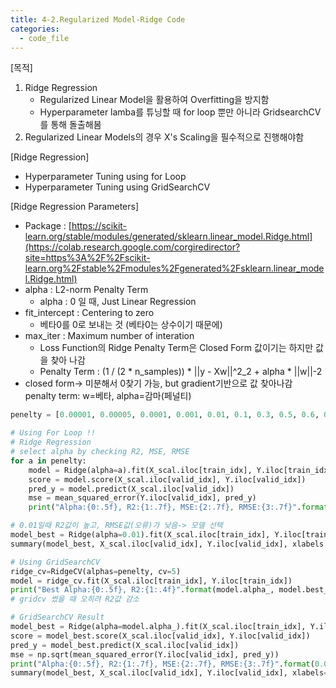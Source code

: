 ```yaml
---
title: 4-2.Regularized Model-Ridge Code
categories:
  - code_file
---
```


[목적]
1. Ridge Regression
    - Regularized Linear Model을 활용하여 Overfitting을 방지함
    - Hyperparameter lamba를 튜닝할 때 for loop 뿐만 아니라 GridsearchCV를 통해 돌출해봄
2. Regularized Linear Models의 경우 X's Scaling을 필수적으로 진행해야함

[Ridge Regression]
- Hyperparameter Tuning using for Loop
- Hyperparameter Tuning using GridSearchCV

[Ridge Regression Parameters]
- Package : [https://scikit-learn.org/stable/modules/generated/sklearn.linear_model.Ridge.html](https://colab.research.google.com/corgiredirector?site=https%3A%2F%2Fscikit-learn.org%2Fstable%2Fmodules%2Fgenerated%2Fsklearn.linear_model.Ridge.html)
- alpha : L2-norm Penalty Term
    - alpha : 0 일 때, Just Linear Regression
- fit_intercept : Centering to zero
    - 베타0를 0로 보내는 것 (베타0는 상수이기 때문에)
- max_iter : Maximum number of interation
    - Loss Function의 Ridge Penalty Term은 Closed Form 값이기는 하지만 값을 찾아 나감
    - Penalty Term : (1 / (2 * n_samples)) * ||y - Xw||^2_2 + alpha * ||w||-2
- closed form-> 미분해서 0찾기 가능, but gradient기반으로 값 찾아나감 penalty term: w=베타, alpha=감마(페널티)

```python
penelty = [0.00001, 0.00005, 0.0001, 0.001, 0.01, 0.1, 0.3, 0.5, 0.6, 0.7, 0.9, 1, 10]

# Using For Loop !!
# Ridge Regression
# select alpha by checking R2, MSE, RMSE
for a in penelty:
    model = Ridge(alpha=a).fit(X_scal.iloc[train_idx], Y.iloc[train_idx])
    score = model.score(X_scal.iloc[valid_idx], Y.iloc[valid_idx])
    pred_y = model.predict(X_scal.iloc[valid_idx])
    mse = mean_squared_error(Y.iloc[valid_idx], pred_y)
    print("Alpha:{0:.5f}, R2:{1:.7f}, MSE:{2:.7f}, RMSE:{3:.7f}".format(a, score, mse, np.sqrt(mse)))
```

```python
# 0.01일때 R2값이 높고, RMSE값(오류)가 낮음-> 모델 선택
model_best = Ridge(alpha=0.01).fit(X_scal.iloc[train_idx], Y.iloc[train_idx])
summary(model_best, X_scal.iloc[valid_idx], Y.iloc[valid_idx], xlabels = X_scal.columns)
```

```python
# Using GridSearchCV
ridge_cv=RidgeCV(alphas=penelty, cv=5)
model = ridge_cv.fit(X_scal.iloc[train_idx], Y.iloc[train_idx])
print("Best Alpha:{0:.5f}, R2:{1:.4f}".format(model.alpha_, model.best_score_))
# gridcv 썼을 때 오히려 R2값 감소
```

```python
# GridSearchCV Result
model_best = Ridge(alpha=model.alpha_).fit(X_scal.iloc[train_idx], Y.iloc[train_idx])
score = model_best.score(X_scal.iloc[valid_idx], Y.iloc[valid_idx])
pred_y = model_best.predict(X_scal.iloc[valid_idx])
mse = np.sqrt(mean_squared_error(Y.iloc[valid_idx], pred_y))
print("Alpha:{0:.5f}, R2:{1:.7f}, MSE:{2:.7f}, RMSE:{3:.7f}".format(0.01, score, mse, np.sqrt(mse)))
summary(model_best, X_scal.iloc[valid_idx], Y.iloc[valid_idx], xlabels=X_scal.columns)
```
